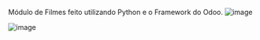 Módulo de Filmes feito utilizando Python e o Framework do Odoo.
![image](https://github.com/PedroHSilva1999/Modulo-de-Filmes-no-Odoo/assets/88673304/dd424972-13d3-40fa-bf6f-eecf3ef1b74d)

![image](https://github.com/PedroHSilva1999/Modulo-de-Filmes-no-Odoo/assets/88673304/f13e5fbd-3bf8-4627-b36b-22ee47389253)

